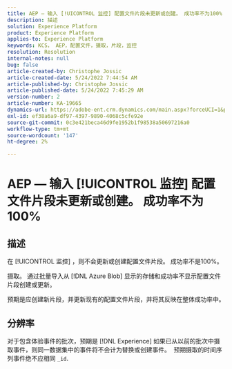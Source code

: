 ```yaml
---
title: AEP — 输入 [!UICONTROL 监控] 配置文件片段未更新或创建。 成功率不为100%
description: 描述
solution: Experience Platform
product: Experience Platform
applies-to: Experience Platform
keywords: KCS， AEP，配置文件，摄取，片段，监控
resolution: Resolution
internal-notes: null
bug: false
article-created-by: Christophe Jossic
article-created-date: 5/24/2022 7:44:54 AM
article-published-by: Christophe Jossic
article-published-date: 5/24/2022 7:45:29 AM
version-number: 2
article-number: KA-19665
dynamics-url: https://adobe-ent.crm.dynamics.com/main.aspx?forceUCI=1&pagetype=entityrecord&etn=knowledgearticle&id=49b97160-35db-ec11-a7b6-0022480b01c6
exl-id: ef38a6a9-df97-4397-9890-4068c5cfe92e
source-git-commit: 0c3e421beca46d9fe1952b1f98538a50697216a0
workflow-type: tm+mt
source-wordcount: '147'
ht-degree: 2%

---
```


# AEP — 输入 [!UICONTROL 监控] 配置文件片段未更新或创建。 成功率不为100%

## 描述


在 [!UICONTROL 监控] ，则不会更新或创建配置文件片段。 成功率不是100%。

摄取。 通过批量导入从 [!DNL Azure Blob] 显示的存储和成功率不显示配置文件片段创建或更新。

预期是应创建新片段，并更新现有的配置文件片段，并将其反映在整体成功率中。


## 分辨率


对于包含体验事件的批次，预期是 [!DNL Experience] 如果已从以前的批次中摄取事件，则同一数据集中的事件将不会计为替换或创建事件。  预期摄取的时间序列事件绝不应相同 `_id`.

